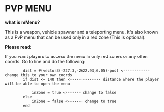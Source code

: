 # PVP MENU

**what is mMenu?**

This is a weapon, vehicle spawner and a teleporting menu. It's also known as a PvP menu that can be used only in a red zone (This is optional). 



**Please read:**

If you want players to access the menu in only red zones or any other coords. Go to line and do the following:

```
        dist = #(vector3(-227.3,-2622.93,6.05)-pos) <------------ change this to your own coords
        if dist <= 140 then <-------------- distance where the player will be able to open the menu

            inZone = true <------- change to false
        else
            inZone = false <------- change to true
        end

```
